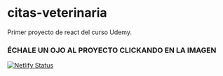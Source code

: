 # citas-veterinaria
Primer proyecto de react del curso Udemy.


### ÉCHALE UN OJO AL PROYECTO CLICKANDO EN LA IMAGEN
[![Netlify Status](https://api.netlify.com/api/v1/badges/426f3bc7-aef8-4545-a3d0-71bbdc4e6a42/deploy-status)](https://citas-veterinaria-guillemrima.netlify.app/)
